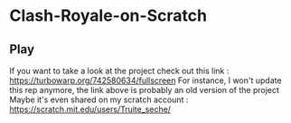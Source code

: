 # Clash-Royale-on-Scratch
## Play
If you want to take a look at the project check out this link : https://turbowarp.org/742580634/fullscreen
For instance, I won't update this rep anymore, the link above is probably an old version of the project
Maybe it's even shared on my scratch account : https://scratch.mit.edu/users/Truite_seche/
